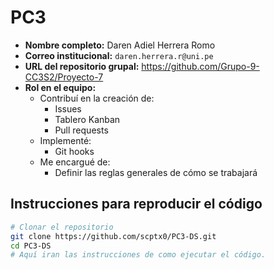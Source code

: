 # PC3

- **Nombre completo:** Daren Adiel Herrera Romo
- **Correo institucional:** `daren.herrera.r@uni.pe`
- **URL del repositorio grupal:** https://github.com/Grupo-9-CC3S2/Proyecto-7
- **Rol en el equipo:**
    - Contribuí en la creación de:
        - Issues
        - Tablero Kanban
        - Pull requests
    - Implementé:
        - Git hooks
    - Me encargué de:
        - Definir las reglas generales de cómo se trabajará

## Instrucciones para reproducir el código

```bash
# Clonar el repositorio
git clone https://github.com/scptx0/PC3-DS.git
cd PC3-DS
# Aquí iran las instrucciones de como ejecutar el código.
```